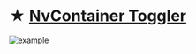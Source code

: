 # ★ [NvContainer Toggler](https://github.com/gzmatte/NvidiaTweaks/releases/download/NvContainer/NvContainer.bat)

![example](https://github.com/gzmatte/NvidiaTweaks/assets/117684932/17595d45-d39c-431a-b214-b6588442de19)

